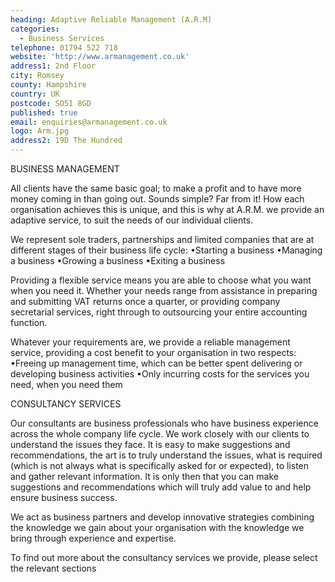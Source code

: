 ```yaml
---
heading: Adaptive Reliable Management (A.R.M)
categories:
  - Business Services
telephone: 01794 522 718
website: 'http://www.armanagement.co.uk'
address1: 2nd Floor
city: Romsey
county: Hampshire
country: UK
postcode: SO51 8GD
published: true
email: enquiries@armanagement.co.uk
logo: Arm.jpg
address2: 19D The Hundred
---
```

BUSINESS MANAGEMENT

All clients have the same basic goal; to make a profit and to have more money coming in than going out. Sounds simple? Far from it! How each organisation achieves this is unique, and this is why at A.R.M. we provide an adaptive service, to suit the needs of our individual clients. 

We represent sole traders, partnerships and limited companies that are at different stages of their business life cycle:
•Starting a business
•Managing a business
•Growing a business
•Exiting a business

Providing a flexible service means you are able to choose what you want when you need it. Whether your needs range from assistance in preparing and submitting VAT returns once a quarter, or providing company secretarial services, right through to outsourcing your entire accounting function.

Whatever your requirements are, we provide a reliable management service, providing a cost benefit to your organisation in two respects:
•Freeing up management time, which can be better spent delivering or developing business activities
•Only incurring costs for the services you need, when you need them

CONSULTANCY SERVICES

Our consultants are business professionals who have business experience across the whole company life cycle. We work closely with our clients to understand the issues they face. 
It is easy to make suggestions and recommendations, the art is to truly understand the issues, what is required (which is not always what is specifically asked for or expected), to listen and gather relevant information. It is only then that you can make suggestions and recommendations which will truly add value to and help ensure business success.

We act as business partners and develop innovative strategies combining the knowledge we gain about your organisation with the knowledge we bring through experience and expertise.

To find out more about the consultancy services we provide, please select the relevant sections
